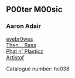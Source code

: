 ## P00ter M00sic   
### Aaron Adair  
[eyebr0wes](http://www.archive.org/download/hc038/hc038_01_eyebr0wes_by_aaron_adair.mp3)  
[Then... Bass](http://www.archive.org/download/hc038/hc038_02_then_bass_by_aaron_adair.mp3)  
[Phat n' Plasticz](http://www.archive.org/download/hc038/hc038_03_phatnplasticz_by_aaron_adair.mp3)  
[Artistof](http://www.archive.org/download/hc038/hc038_04_artistof_by_aaron_adair.mp3)  
  
Catalogue number: hc038  
  
